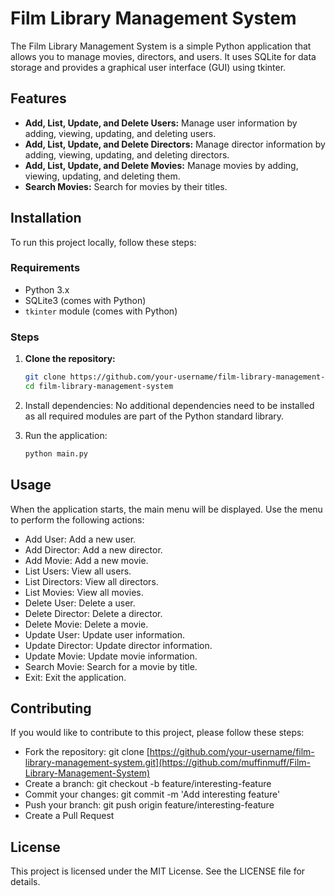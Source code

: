 # Film Library Management System

The Film Library Management System is a simple Python application that allows you to manage movies, directors, and users. It uses SQLite for data storage and provides a graphical user interface (GUI) using tkinter.

## Features

- **Add, List, Update, and Delete Users:** Manage user information by adding, viewing, updating, and deleting users.
- **Add, List, Update, and Delete Directors:** Manage director information by adding, viewing, updating, and deleting directors.
- **Add, List, Update, and Delete Movies:** Manage movies by adding, viewing, updating, and deleting them.
- **Search Movies:** Search for movies by their titles.

## Installation

To run this project locally, follow these steps:

### Requirements

- Python 3.x
- SQLite3 (comes with Python)
- `tkinter` module (comes with Python)

### Steps

1. **Clone the repository:**

   ```bash
   git clone https://github.com/your-username/film-library-management-system.git
   cd film-library-management-system

2. Install dependencies:
 No additional dependencies need to be installed as all required modules are part of the Python standard library.

3. Run the application:
    ```bash
    python main.py

## Usage
When the application starts, the main menu will be displayed. Use the menu to perform the following actions:

- Add User: Add a new user.
- Add Director: Add a new director.
- Add Movie: Add a new movie.
- List Users: View all users.
- List Directors: View all directors.
- List Movies: View all movies.
- Delete User: Delete a user.
- Delete Director: Delete a director.
- Delete Movie: Delete a movie.
- Update User: Update user information.
- Update Director: Update director information.
- Update Movie: Update movie information.
- Search Movie: Search for a movie by title.
- Exit: Exit the application.
  
## Contributing
   If you would like to contribute to this project, please follow these steps:

- Fork the repository: git clone [https://github.com/your-username/film-library-management-system.git](https://github.com/muffinmuff/Film-Library-Management-System)
- Create a branch: git checkout -b feature/interesting-feature
- Commit your changes: git commit -m 'Add interesting feature'
- Push your branch: git push origin feature/interesting-feature
- Create a Pull Request

## License
  This project is licensed under the MIT License. See the LICENSE file for details.

